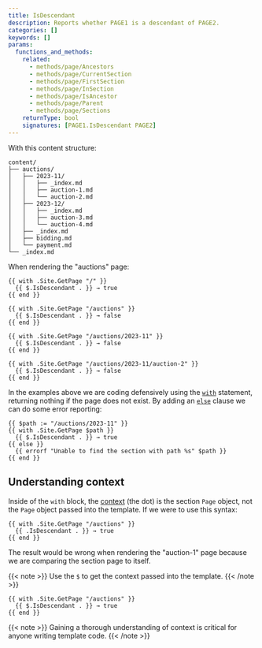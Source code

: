 ```yaml
---
title: IsDescendant
description: Reports whether PAGE1 is a descendant of PAGE2.
categories: []
keywords: []
params:
  functions_and_methods:
    related:
      - methods/page/Ancestors
      - methods/page/CurrentSection
      - methods/page/FirstSection
      - methods/page/InSection
      - methods/page/IsAncestor
      - methods/page/Parent
      - methods/page/Sections
    returnType: bool
    signatures: [PAGE1.IsDescendant PAGE2]
---
```


With this content structure:

```text
content/
├── auctions/
│   ├── 2023-11/
│   │   ├── _index.md
│   │   ├── auction-1.md
│   │   └── auction-2.md
│   ├── 2023-12/
│   │   ├── _index.md
│   │   ├── auction-3.md
│   │   └── auction-4.md
│   ├── _index.md
│   ├── bidding.md
│   └── payment.md
└── _index.md
```

When rendering the "auctions" page:

```go-html-template
{{ with .Site.GetPage "/" }}
  {{ $.IsDescendant . }} → true
{{ end }}

{{ with .Site.GetPage "/auctions" }}
  {{ $.IsDescendant . }} → false
{{ end }}

{{ with .Site.GetPage "/auctions/2023-11" }}
  {{ $.IsDescendant . }} → false
{{ end }}

{{ with .Site.GetPage "/auctions/2023-11/auction-2" }}
  {{ $.IsDescendant . }} → false
{{ end }}
```

In the examples above we are coding defensively using the [`with`] statement, returning nothing if the page does not exist. By adding an [`else`] clause we can do some error reporting:

```go-html-template
{{ $path := "/auctions/2023-11" }}
{{ with .Site.GetPage $path }}
  {{ $.IsDescendant . }} → true
{{ else }}
  {{ errorf "Unable to find the section with path %s" $path }}
{{ end }}
  ```

## Understanding context

Inside of the `with` block, the [context](g) (the dot) is the section `Page` object, not the `Page` object passed into the template. If we were to use this syntax:

```go-html-template
{{ with .Site.GetPage "/auctions" }}
  {{ .IsDescendant . }} → true
{{ end }}
```

The result would be wrong when rendering the "auction-1" page because we are comparing the section page to itself.

{{< note >}}
Use the `$` to get the context passed into the template.
{{< /note >}}

```go-html-template
{{ with .Site.GetPage "/auctions" }}
  {{ $.IsDescendant . }} → true
{{ end }}
```

{{< note >}}
Gaining a thorough understanding of context is critical for anyone writing template code.
{{< /note >}}

[`with`]: /functions/go-template/with/
[`else`]: /functions/go-template/else/
